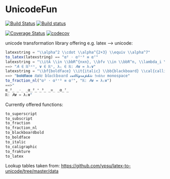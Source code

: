 # UnicodeFun
[![Build Status](https://travis-ci.org/SimonDanisch/UnicodeFun.jl.svg?branch=master)](https://travis-ci.org/SimonDanisch/UnicodeFun.jl)
[![Build status](https://ci.appveyor.com/api/projects/status/ri3ybegh0ffwyq0n/branch/master?svg=true)](https://ci.appveyor.com/project/SimonDanisch/unicodefun-jl/branch/master)

[![Coverage Status](https://coveralls.io/repos/github/SimonDanisch/UnicodeFun.jl/badge.svg?branch=master)](https://coveralls.io/github/SimonDanisch/UnicodeFun.jl?branch=master)
[![codecov](https://codecov.io/gh/SimonDanisch/UnicodeFun.jl/branch/master/graph/badge.svg)](https://codecov.io/gh/SimonDanisch/UnicodeFun.jl)


unicode transformation library offering e.g. latex --> unicode:

```Julia
latexstring = "\\alpha^2 \\cdot \\alpha^{2+3} \\equiv \\alpha^7"
to_latex(latexstring) == "α² ⋅ α²⁺³ ≡ α⁷"
latexstring = "\\itA \\in \\bbR^{nxn}, \\bfv \\in \\bbR^n, \\lambda_i \\in \\bbR: \\itA\\bfv = \\lambda_i\\bfv"
==> "𝐴 ∈ ℝⁿˣⁿ, 𝐯 ∈ ℝⁿ, λᵢ ∈ ℝ: 𝐴𝐯 = λᵢ𝐯"
latexstring = "\\bf{boldface} \\it{italic} \\bb{blackboard} \\cal{calligraphic} \\frak{fraktur} \\mono{monospace}"
==> "𝐛𝐨𝐥𝐝𝐟𝐚𝐜𝐞 𝑖𝑡𝑎𝑙𝑖𝑐 𝕓𝕝𝕒𝕔𝕜𝕓𝕠𝕒𝕣𝕕 𝓬𝓪𝓵𝓵𝓲𝓰𝓻𝓪𝓹𝓱𝓲𝓬 𝔣𝔯𝔞𝔨𝔱𝔲𝔯 𝚖𝚘𝚗𝚘𝚜𝚙𝚊𝚌𝚎"
to_fraction_nl("α² ⋅ α²⁺³ ≡ α⁷", "ℝ: 𝐴𝐯 = λᵢ𝐯")
==>"
α̲²̲ ̲⋅̲ ̲α̲²̲⁺̲³̲ ̲≡̲ ̲α̲⁷̲
ℝ: 𝐴𝐯 = λᵢ𝐯"
```

Currently offered functions:
```Julia
to_superscript
to_subscript
to_fraction
to_fraction_nl
to_blackboardbold
to_boldface
to_italic
to_caligraphic
to_frakture
to_latex
```


Lookup tables taken from:
https://github.com/ypsu/latex-to-unicode/tree/master/data
